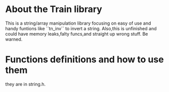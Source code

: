 # About the Train library
This is a string/array manipulation library focusing on easy of use and handy funtions like ´´tn_inv´´ to invert a string.
Also,this is unfinished and could have memory leaks,falty funcs,and straight up wrong stuff. Be warned.
# Functions definitions and how to use them
they are in string.h.
